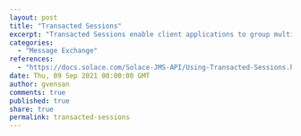```yaml
---
layout: post
title: "Transacted Sessions"
excerpt: "Transacted Sessions enable client applications to group multiple message send and/or receive operations together in single, atomic units known as local transactions. Each transacted Session can support a single series of transactions."
categories:
  - "Message Exchange"
references:
  - "https://docs.solace.com/Solace-JMS-API/Using-Transacted-Sessions.htm"
date: Thu, 09 Sep 2021 00:00:00 GMT
author: gvensan
comments: true
published: true
share: true
permalink: transacted-sessions
---
```

